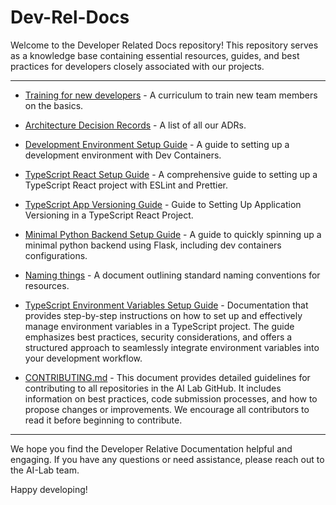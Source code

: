 # Dev-Rel-Docs

Welcome to the Developer Related Docs repository! This repository serves as a
knowledge base containing essential resources, guides, and best practices for
developers closely associated with our projects.

---

* [Training for new
  developers](https://github.com/ai-cfia/dev-rel-docs/blob/main/TRAINING.md) - A
  curriculum to train new team members on the basics.

* [Architecture Decision
  Records](https://github.com/ai-cfia/dev-rel-docs/blob/main/adr/index.md) - A
  list of all our ADRs.

* [Development Environment Setup
  Guide](https://github.com/ai-cfia/dev-rel-docs/blob/main/Development-Environment-Setup-Guide/DEV-ENV-SETUP.md)
  \- A guide to setting up a development environment with Dev Containers.

* [TypeScript React Setup
  Guide](https://github.com/ai-cfia/dev-rel-docs/blob/main/TypeScript-React-Setup-Guide/REACTSETUP.md)
  \- A comprehensive guide to setting up a TypeScript React project with ESLint
  and Prettier.

* [TypeScript App Versioning
  Guide](https://github.com/ai-cfia/dev-rel-docs/blob/main/TypeScript-AppVersion/APPVERSION-SETUP.md)
  \- Guide to Setting Up Application Versioning in a TypeScript React Project.

* [Minimal Python Backend Setup
  Guide](https://github.com/ai-cfia/dev-rel-docs/blob/main/Minimal-Backend-Setup-Guides/PYTHON-BACKEND-SETUP.md)
  \- A guide to quickly spinning up a minimal python backend using Flask,
  including dev containers configurations.

* [Naming
  things](https://github.com/ai-cfia/dev-rel-docs/blob/main/adr/008-naming-convention.md)
  \- A document outlining standard naming conventions for resources.

* [TypeScript Environment Variables Setup
  Guide](https://github.com/ai-cfia/dev-rel-docs/blob/main/TypeScript-EnvironmentVariables/ENVIRONMENT-VARIABLES-SETUP.md)
  \- Documentation that provides step-by-step instructions on how to set up and
  effectively manage environment variables in a TypeScript project. The guide
  emphasizes best practices, security considerations, and offers a structured
  approach to seamlessly integrate environment variables into your development
  workflow.

* [CONTRIBUTING.md](https://github.com/ai-cfia/.github/blob/main/profile/CONTRIBUTING.md)
  \- This document provides detailed guidelines for contributing to all
  repositories in the AI Lab GitHub. It includes information on best practices,
  code submission processes, and how to propose changes or improvements. We
  encourage all contributors to read it before beginning to contribute.

---

We hope you find the Developer Relative Documentation helpful and engaging. If
you have any questions or need assistance, please reach out to the AI-Lab team.

Happy developing!
